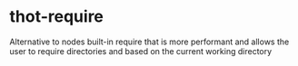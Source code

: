 thot-require
============

Alternative to nodes built-in require that is more performant and allows the user to require directories and based on the current working directory
